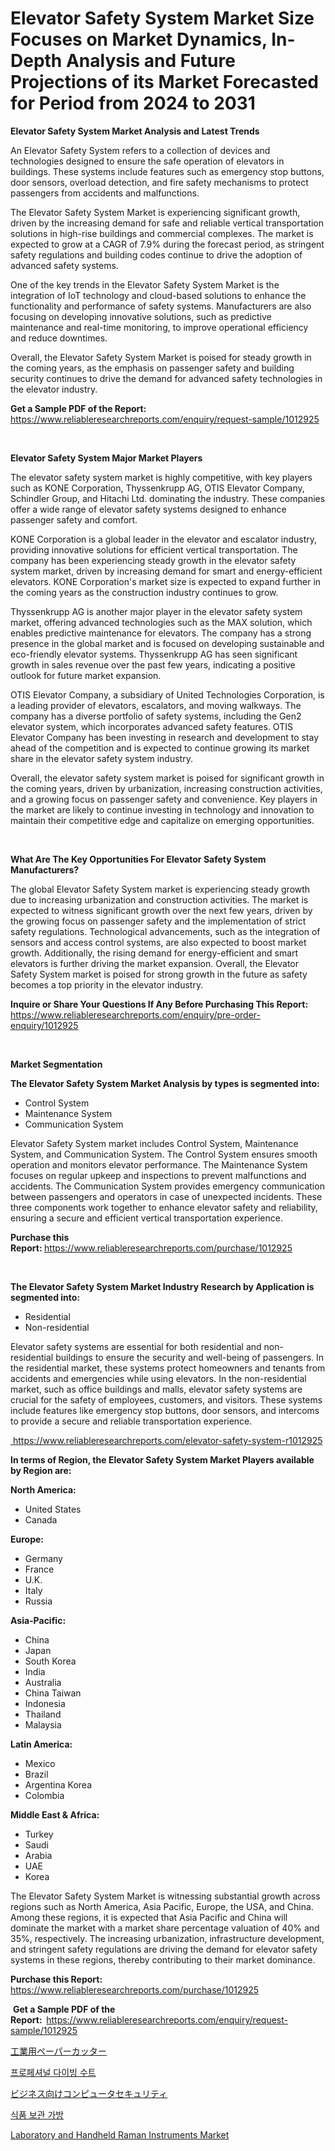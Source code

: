 <p><h1>Elevator Safety System Market Size Focuses on Market Dynamics, In-Depth Analysis and Future Projections of its Market Forecasted for Period from 2024 to 2031</h1></p><p><strong>Elevator Safety System Market Analysis and Latest Trends</strong></p>
<p><p>An Elevator Safety System refers to a collection of devices and technologies designed to ensure the safe operation of elevators in buildings. These systems include features such as emergency stop buttons, door sensors, overload detection, and fire safety mechanisms to protect passengers from accidents and malfunctions.</p><p>The Elevator Safety System Market is experiencing significant growth, driven by the increasing demand for safe and reliable vertical transportation solutions in high-rise buildings and commercial complexes. The market is expected to grow at a CAGR of 7.9% during the forecast period, as stringent safety regulations and building codes continue to drive the adoption of advanced safety systems.</p><p>One of the key trends in the Elevator Safety System Market is the integration of IoT technology and cloud-based solutions to enhance the functionality and performance of safety systems. Manufacturers are also focusing on developing innovative solutions, such as predictive maintenance and real-time monitoring, to improve operational efficiency and reduce downtimes.</p><p>Overall, the Elevator Safety System Market is poised for steady growth in the coming years, as the emphasis on passenger safety and building security continues to drive the demand for advanced safety technologies in the elevator industry.</p></p>
<p><strong>Get a Sample PDF of the Report:&nbsp;</strong> <a href="https://www.reliableresearchreports.com/enquiry/request-sample/1012925">https://www.reliableresearchreports.com/enquiry/request-sample/1012925</a></p>
<p>&nbsp;</p>
<p><strong>Elevator Safety System Major Market Players</strong></p>
<p><p>The elevator safety system market is highly competitive, with key players such as KONE Corporation, Thyssenkrupp AG, OTIS Elevator Company, Schindler Group, and Hitachi Ltd. dominating the industry. These companies offer a wide range of elevator safety systems designed to enhance passenger safety and comfort.</p><p>KONE Corporation is a global leader in the elevator and escalator industry, providing innovative solutions for efficient vertical transportation. The company has been experiencing steady growth in the elevator safety system market, driven by increasing demand for smart and energy-efficient elevators. KONE Corporation's market size is expected to expand further in the coming years as the construction industry continues to grow.</p><p>Thyssenkrupp AG is another major player in the elevator safety system market, offering advanced technologies such as the MAX solution, which enables predictive maintenance for elevators. The company has a strong presence in the global market and is focused on developing sustainable and eco-friendly elevator systems. Thyssenkrupp AG has seen significant growth in sales revenue over the past few years, indicating a positive outlook for future market expansion.</p><p>OTIS Elevator Company, a subsidiary of United Technologies Corporation, is a leading provider of elevators, escalators, and moving walkways. The company has a diverse portfolio of safety systems, including the Gen2 elevator system, which incorporates advanced safety features. OTIS Elevator Company has been investing in research and development to stay ahead of the competition and is expected to continue growing its market share in the elevator safety system industry.</p><p>Overall, the elevator safety system market is poised for significant growth in the coming years, driven by urbanization, increasing construction activities, and a growing focus on passenger safety and convenience. Key players in the market are likely to continue investing in technology and innovation to maintain their competitive edge and capitalize on emerging opportunities.</p></p>
<p>&nbsp;</p>
<p><strong>What Are The Key Opportunities For Elevator Safety System Manufacturers?</strong></p>
<p><p>The global Elevator Safety System market is experiencing steady growth due to increasing urbanization and construction activities. The market is expected to witness significant growth over the next few years, driven by the growing focus on passenger safety and the implementation of strict safety regulations. Technological advancements, such as the integration of sensors and access control systems, are also expected to boost market growth. Additionally, the rising demand for energy-efficient and smart elevators is further driving the market expansion. Overall, the Elevator Safety System market is poised for strong growth in the future as safety becomes a top priority in the elevator industry.</p></p>
<p><strong>Inquire or Share Your Questions If Any Before Purchasing This Report:</strong> <a href="https://www.reliableresearchreports.com/enquiry/pre-order-enquiry/1012925">https://www.reliableresearchreports.com/enquiry/pre-order-enquiry/1012925</a></p>
<p>&nbsp;</p>
<p><strong>Market Segmentation</strong></p>
<p><strong>The Elevator Safety System Market Analysis by types is segmented into:</strong></p>
<p><ul><li>Control System</li><li>Maintenance System</li><li>Communication System</li></ul></p>
<p><p>Elevator Safety System market includes Control System, Maintenance System, and Communication System. The Control System ensures smooth operation and monitors elevator performance. The Maintenance System focuses on regular upkeep and inspections to prevent malfunctions and accidents. The Communication System provides emergency communication between passengers and operators in case of unexpected incidents. These three components work together to enhance elevator safety and reliability, ensuring a secure and efficient vertical transportation experience.</p></p>
<p><strong>Purchase this Report:&nbsp;</strong><a href="https://www.reliableresearchreports.com/purchase/1012925">https://www.reliableresearchreports.com/purchase/1012925</a></p>
<p>&nbsp;</p>
<p><strong>The Elevator Safety System Market Industry Research by Application is segmented into:</strong></p>
<p><ul><li>Residential</li><li>Non-residential</li></ul></p>
<p><p>Elevator safety systems are essential for both residential and non-residential buildings to ensure the security and well-being of passengers. In the residential market, these systems protect homeowners and tenants from accidents and emergencies while using elevators. In the non-residential market, such as office buildings and malls, elevator safety systems are crucial for the safety of employees, customers, and visitors. These systems include features like emergency stop buttons, door sensors, and intercoms to provide a secure and reliable transportation experience.</p></p>
<p><a href="https://www.reliableresearchreports.com/elevator-safety-system-r1012925">&nbsp;https://www.reliableresearchreports.com/elevator-safety-system-r1012925</a></p>
<p><strong>In terms of Region, the Elevator Safety System Market Players available by Region are:</strong></p>
<p>
    <p> <strong> North America: </strong>
        <ul>
            <li>United States</li>
            <li>Canada</li>
        </ul>
        </p> 
    <p> <strong> Europe: </strong>
        <ul>
            <li>Germany</li>
            <li>France</li>
            <li>U.K.</li>
            <li>Italy</li>
            <li>Russia</li>
        </ul>
        </p> 
    <p> <strong> Asia-Pacific: </strong>
        <ul>
            <li>China</li>
            <li>Japan</li>
            <li>South Korea</li>
            <li>India</li>
            <li>Australia</li>
            <li>China Taiwan</li>
            <li>Indonesia</li>
            <li>Thailand</li>
            <li>Malaysia</li>
        </ul>
        </p> 
    <p> <strong> Latin America: </strong>
        <ul>
            <li>Mexico</li>
            <li>Brazil</li>
            <li>Argentina Korea</li>
            <li>Colombia</li>
        </ul>
        </p> 
    <p> <strong> Middle East & Africa: </strong>
        <ul>
            <li>Turkey</li>
            <li>Saudi</li>
            <li>Arabia</li>
            <li>UAE</li>
            <li>Korea</li>
        </ul>
    </p>
    </p>
<p><p>The Elevator Safety System Market is witnessing substantial growth across regions such as North America, Asia Pacific, Europe, the USA, and China. Among these regions, it is expected that Asia Pacific and China will dominate the market with a market share percentage valuation of 40% and 35%, respectively. The increasing urbanization, infrastructure development, and stringent safety regulations are driving the demand for elevator safety systems in these regions, thereby contributing to their market dominance.</p></p>
<p><strong>Purchase this Report: </strong><a href="https://www.reliableresearchreports.com/purchase/1012925">https://www.reliableresearchreports.com/purchase/1012925</a></p>
<p>&nbsp;<strong>Get a Sample PDF of the Report:&nbsp;&nbsp;</strong><a href="https://www.reliableresearchreports.com/enquiry/request-sample/1012925">https://www.reliableresearchreports.com/enquiry/request-sample/1012925</a></p>
<p><strong></strong></p>
<p><p><a href="https://medium.com/@r.aspinall_32685/%E7%94%A3%E6%A5%AD%E7%94%A8%E7%B4%99%E3%82%AB%E3%83%83%E3%82%BF%E3%83%BC%E5%B8%82%E5%A0%B4%E3%81%AF-%E5%B8%82%E5%A0%B4%E3%82%B7%E3%82%A7%E3%82%A2-%E3%82%B5%E3%82%A4%E3%82%BA-2031%E5%B9%B4%E3%81%BE%E3%81%A7%E3%81%AE%E4%BA%88%E6%B8%AC%E3%81%AB%E7%84%A6%E7%82%B9%E3%82%92%E5%BD%93%E3%81%A6%E3%81%A6%E3%81%84%E3%81%BE%E3%81%99-1cf70df419cc">工業用ペーパーカッター</a></p><p><a href="https://medium.com/@adrainratke34/%EC%A0%84%EB%AC%B8-%EB%8B%A4%EC%9D%B4%EB%B9%99-%EC%88%98%ED%8A%B8-%EC%8B%9C%EC%9E%A5-%EA%B7%9C%EB%AA%A8%EA%B0%80-%EA%B8%80%EB%A1%9C%EB%B2%8C-%EC%82%B0%EC%97%85%EC%97%90%EC%84%9C-%EA%B0%80%EC%9E%A5-%ED%9A%A8%EA%B3%BC%EC%A0%81%EC%9D%B8-%EB%A7%88%EC%BC%80%ED%8C%85-%EC%B1%84%EB%84%90%EC%9D%84-%EB%82%98%ED%83%80%EB%83%85%EB%8B%88%EB%8B%A4-1a10218816ad">프로페셔널 다이빙 수트</a></p><p><a href="https://medium.com/@jack3lambert/%E3%83%93%E3%82%B8%E3%83%8D%E3%82%B9%E5%B8%82%E5%A0%B4%E5%90%91%E3%81%91%E3%81%AE%E3%82%B3%E3%83%B3%E3%83%94%E3%83%A5%E3%83%BC%E3%82%BF%E3%83%BC%E3%82%BB%E3%82%AD%E3%83%A5%E3%83%AA%E3%83%86%E3%82%A3%E3%81%AE%E5%B8%82%E5%A0%B4%E8%A6%8F%E6%A8%A1-cagr-%E3%83%88%E3%83%AC%E3%83%B3%E3%83%892024%E5%B9%B4-2030%E5%B9%B4-50e5805632f7">ビジネス向けコンピュータセキュリティ</a></p><p><a href="https://github.com/vskv4779xr1/Market-Research-Report-List-2/blob/main/363282349911.md">식품 보관 가방</a></p><p><a href="https://www.linkedin.com/pulse/laboratory-handheld-raman-instruments-market-size-reveals-epz5e">Laboratory and Handheld Raman Instruments Market</a></p></p>